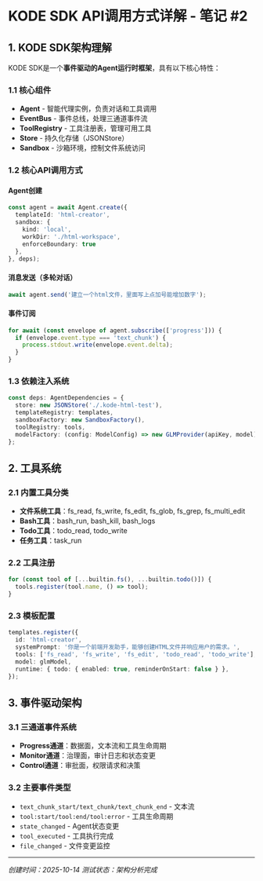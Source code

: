 # KODE SDK API调用方式详解 - 笔记 #2

## 1. KODE SDK架构理解

KODE SDK是一个**事件驱动的Agent运行时框架**，具有以下核心特性：

### 1.1 核心组件
- **Agent** - 智能代理实例，负责对话和工具调用
- **EventBus** - 事件总线，处理三通道事件流
- **ToolRegistry** - 工具注册表，管理可用工具
- **Store** - 持久化存储（JSONStore）
- **Sandbox** - 沙箱环境，控制文件系统访问

### 1.2 核心API调用方式

#### Agent创建
```typescript
const agent = await Agent.create({
  templateId: 'html-creator',
  sandbox: { 
    kind: 'local', 
    workDir: './html-workspace', 
    enforceBoundary: true 
  },
}, deps);
```

#### 消息发送（多轮对话）
```typescript
await agent.send('建立一个html文件，里面写上点加号能增加数字');
```

#### 事件订阅
```typescript
for await (const envelope of agent.subscribe(['progress'])) {
  if (envelope.event.type === 'text_chunk') {
    process.stdout.write(envelope.event.delta);
  }
}
```

### 1.3 依赖注入系统
```typescript
const deps: AgentDependencies = {
  store: new JSONStore('./.kode-html-test'),
  templateRegistry: templates,
  sandboxFactory: new SandboxFactory(),
  toolRegistry: tools,
  modelFactory: (config: ModelConfig) => new GLMProvider(apiKey, model),
};
```

## 2. 工具系统

### 2.1 内置工具分类
- **文件系统工具**：fs_read, fs_write, fs_edit, fs_glob, fs_grep, fs_multi_edit
- **Bash工具**：bash_run, bash_kill, bash_logs
- **Todo工具**：todo_read, todo_write
- **任务工具**：task_run

### 2.2 工具注册
```typescript
for (const tool of [...builtin.fs(), ...builtin.todo()]) {
  tools.register(tool.name, () => tool);
}
```

### 2.3 模板配置
```typescript
templates.register({
  id: 'html-creator',
  systemPrompt: '你是一个前端开发助手，能够创建HTML文件并响应用户的需求。',
  tools: ['fs_read', 'fs_write', 'fs_edit', 'todo_read', 'todo_write'],
  model: glmModel,
  runtime: { todo: { enabled: true, reminderOnStart: false } },
});
```

## 3. 事件驱动架构

### 3.1 三通道事件系统
- **Progress通道**：数据面，文本流和工具生命周期
- **Monitor通道**：治理面，审计日志和状态变更
- **Control通道**：审批面，权限请求和决策

### 3.2 主要事件类型
- `text_chunk_start/text_chunk/text_chunk_end` - 文本流
- `tool:start/tool:end/tool:error` - 工具生命周期
- `state_changed` - Agent状态变更
- `tool_executed` - 工具执行完成
- `file_changed` - 文件变更监控

---
*创建时间：2025-10-14*
*测试状态：架构分析完成*